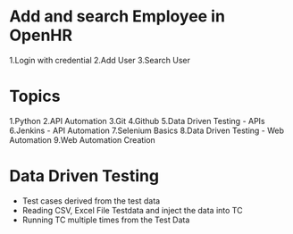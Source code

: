 # Add and search Employee in OpenHR
1.Login with credential
2.Add User
3.Search User

# Topics
1.Python
2.API Automation
3.Git
4.Github
5.Data Driven Testing - APIs
6.Jenkins - API Automation
7.Selenium Basics
8.Data Driven Testing - Web Automation
9.Web Automation Creation

# Data Driven Testing
* Test cases derived from the test data
* Reading CSV, Excel File Testdata and inject the data into TC
* Running TC multiple times from the Test Data

